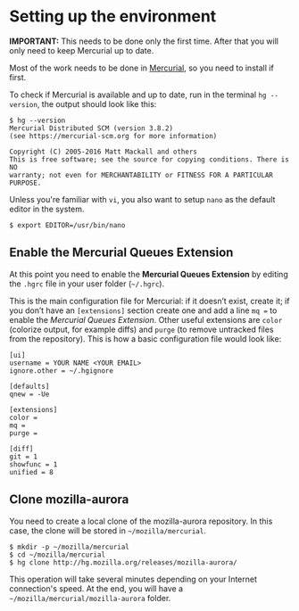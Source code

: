 # Setting up the environment
**IMPORTANT:** This needs to be done only the first time. After that you will only need to keep Mercurial up to date.

Most of the work needs to be done in [Mercurial](https://www.mercurial-scm.org/downloads), so you need to install if first.

To check if Mercurial is available and up to date, run in the terminal `hg --version`, the output should look like this:
```
$ hg --version
Mercurial Distributed SCM (version 3.8.2)
(see https://mercurial-scm.org for more information)

Copyright (C) 2005-2016 Matt Mackall and others
This is free software; see the source for copying conditions. There is NO
warranty; not even for MERCHANTABILITY or FITNESS FOR A PARTICULAR PURPOSE.
```

Unless you're familiar with `vi`, you also want to setup `nano` as the default editor in the system.
```
$ export EDITOR=/usr/bin/nano
```

## Enable the Mercurial Queues Extension
At this point you need to enable the **Mercurial Queues Extension** by editing the `.hgrc` file in your user folder (`~/.hgrc`).

This is the main configuration file for Mercurial: if it doesn’t exist, create it; if you don’t have an `[extensions]` section create one and add a line `mq =` to enable the *Mercurial Queues Extension*. Other useful extensions are `color` (colorize output, for example diffs) and `purge` (to remove untracked files from the repository). This is how a basic configuration file would look like:

```
[ui]
username = YOUR NAME <YOUR EMAIL>
ignore.other = ~/.hgignore

[defaults]
qnew = -Ue

[extensions]
color =
mq =
purge =

[diff]
git = 1
showfunc = 1
unified = 8
```

## Clone mozilla-aurora
You need to create a local clone of the mozilla-aurora repository. In this case, the clone will be stored in `~/mozilla/mercurial`.
```
$ mkdir -p ~/mozilla/mercurial
$ cd ~/mozilla/mercurial
$ hg clone http://hg.mozilla.org/releases/mozilla-aurora/
```

This operation will take several minutes depending on your Internet connection's speed. At the end, you will have a `~/mozilla/mercurial/mozilla-aurora` folder.
